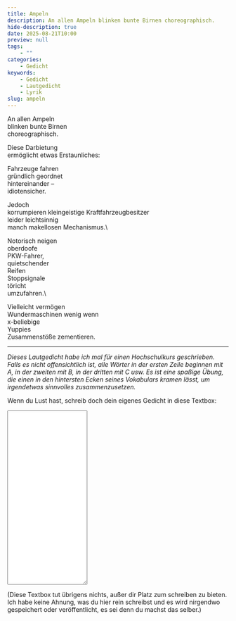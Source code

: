 ```yaml
---
title: Ampeln
description: An allen Ampeln blinken bunte Birnen choreographisch.
hide-description: true
date: 2025-08-21T10:00
preview: null
tags:
    - ""
categories:
    - Gedicht
keywords:
    - Gedicht
    - Lautgedicht
    - Lyrik
slug: ampeln
---
```


An allen Ampeln \
blinken bunte Birnen \
choreographisch.

Diese Darbietung \
ermöglicht etwas Erstaunliches:

Fahrzeuge fahren\
gründlich geordnet\
hintereinander –\
idiotensicher.

Jedoch\
korrumpieren kleingeistige Kraftfahrzeugbesitzer\
leider leichtsinnig\
manch makellosen Mechanismus.\

Notorisch neigen\
oberdoofe\
PKW-Fahrer,\
quietschender\
Reifen\
Stoppsignale\
töricht\
umzufahren.\

Vielleicht vermögen\
Wundermaschinen wenig wenn\
x-beliebige\
Yuppies\
Zusammenstöße zementieren.

-----

*Dieses Lautgedicht habe ich mal für einen Hochschulkurs geschrieben. Falls es nicht offensichtlich ist, alle Wörter in der ersten Zeile beginnen mit A, in der zweiten mit B, in der dritten mit C usw. Es ist eine spaßige Übung, die einen in den hintersten Ecken seines Vokabulars kramen lässt, um irgendetwas sinnvolles zusammenzusetzen.*

Wenn du Lust hast, schreib doch dein eigenes Gedicht in diese Textbox:
<textarea id="poem" name="poem" rows="26">

</textarea>

\(Diese Textbox tut übrigens nichts, außer dir Platz zum schreiben zu bieten. Ich habe keine Ahnung, was du hier rein schreibst und es wird nirgendwo gespeichert oder veröffentlicht, es sei denn du machst das selber.)